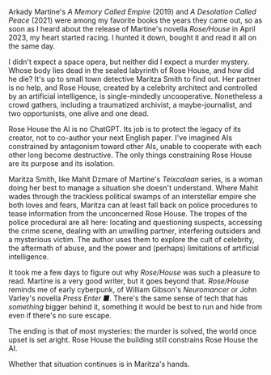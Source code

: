
Arkady Martine's *A Memory Called Empire* (2019) and *A Desolation Called Peace* (2021) were among my favorite books the years they came out, so
as soon as I heard about the release of Martine's novella *Rose/House* in April 2023, my heart started racing. I hunted it down, bought it and read it all on the same day.

I didn't expect a space opera, but neither did I expect a murder mystery. Whose body lies dead in the sealed labyrinth of Rose House, and how did he die? It's up to small town detective Maritza Smith to find out. Her partner is no help, and Rose House, created by a celebrity architect and controlled by an artificial intelligence, is single-mindedly uncooperative. Nonetheless a crowd gathers, including a traumatized archivist, a maybe-journalist, and two opportunists, one alive and one dead.

Rose House the AI is no ChatGPT. Its job is to protect the legacy of its creator, not to co-author your next English paper. I've imagined AIs constrained by antagonism toward other AIs, unable to cooperate with each other long become destructive. The only things constraining Rose House are its purpose and its isolation.

Maritza Smith, like Mahit Dzmare of Martine's *Teixcalaan* series, is a woman doing her best to manage a situation she doesn't understand. Where Mahit wades through the trackless political swamps of an interstellar empire she both loves and fears, Maritza can at least fall back on police procedures to tease information from the unconcerned Rose House. The tropes of the police procedural are all here: locating and questioning suspects, accessing the crime scene, dealing with an unwilling partner, interfering outsiders and a mysterious victim. The author uses them to explore the cult of celebrity, the aftermath of abuse, and the power and (perhaps) limitations of artificial intelligence.

It took me a few days to figure out why *Rose/House* was such a pleasure to read. Martine is a very good writer, but it goes beyond that. *Rose/House* reminds me of early cyberpunk, of William Gibson's *Neuromancer* or John Varley's novella *Press Enter ■*. There's the same sense of tech that has *something* bigger behind it, something it would be best to run and hide from even if there's no sure escape.

The ending is that of most mysteries: the murder is solved, the world once upset is set aright. Rose House the building still constrains Rose House the AI. 

Whether that situation continues is in Maritza's hands.